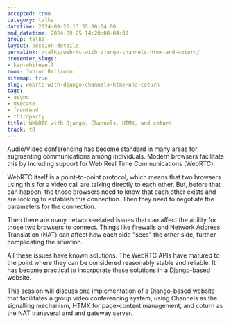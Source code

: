 ```yaml
---
accepted: true
category: talks
datetime: 2024-09-25 13:35:00-04:00
end_datetime: 2024-09-25 14:20:00-04:00
group: talks
layout: session-details
permalink: /talks/webrtc-with-django-channels-htmx-and-coturn/
presenter_slugs:
- ken-whitesell
room: Junior Ballroom
sitemap: true
slug: webrtc-with-django-channels-htmx-and-coturn
tags:
- async
- usecase
- frontend
- thirdparty
title: WebRTC with Django, Channels, HTMX, and coturn
track: t0
---
```


Audio/Video conferencing has become standard in many areas for augmenting communications among individuals. Modern browsers facilitate this by including support for Web Real Time Communications (WebRTC).

WebRTC itself is a point-to-point protocol, which means that two browsers using this for a video call are talking directly to each other. But, before that can happen, the those browsers need to know that each other exists and are looking to establish this connection. Then they need to negotiate the parameters for the connection.

Then there are many network-related issues that can affect the ability for those two browsers to connect.  Things like firewalls and Network Address Translation (NAT) can affect how each side "sees" the other side, further complicating the situation.

All these issues have known solutions. The WebRTC APIs have matured to the point where they can be considered reasonably stable and reliable. It has become practical to incorporate these solutions in a Django-based website.

This session will discuss one implementation of a Django-based website that facilitates a group video conferencing system, using Channels as the signalling mechanism, HTMX for page-content management, and coturn as the NAT transveral and and gateway server.